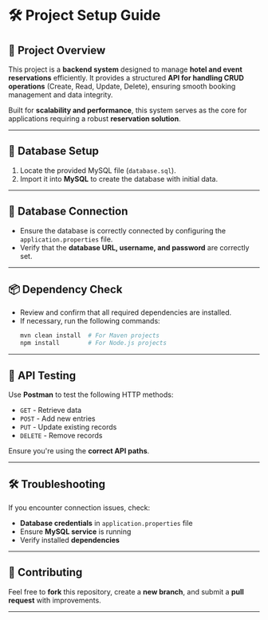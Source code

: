 # 🛠️ Project Setup Guide  

## 📌 Project Overview  
This project is a **backend system** designed to manage **hotel and event reservations** efficiently. It provides a structured **API for handling CRUD operations** (Create, Read, Update, Delete), ensuring smooth booking management and data integrity.  

Built for **scalability and performance**, this system serves as the core for applications requiring a robust **reservation solution**.

---

## 📂 Database Setup  
1. Locate the provided MySQL file (`database.sql`).  
2. Import it into **MySQL** to create the database with initial data.

---

## 🔗 Database Connection  
- Ensure the database is correctly connected by configuring the `application.properties` file.  
- Verify that the **database URL, username, and password** are correctly set.

---

## 📦 Dependency Check  
- Review and confirm that all required dependencies are installed.  
- If necessary, run the following commands:  
  ```bash
  mvn clean install  # For Maven projects  
  npm install        # For Node.js projects  
  ```  

---

## 🚀 API Testing  
Use **Postman** to test the following HTTP methods:  
- `GET` - Retrieve data  
- `POST` - Add new entries  
- `PUT` - Update existing records  
- `DELETE` - Remove records  

Ensure you're using the **correct API paths**.

---

## 🛠️ Troubleshooting  
If you encounter connection issues, check:  
- **Database credentials** in `application.properties` file  
- Ensure **MySQL service** is running  
- Verify installed **dependencies**

---

## 🤝 Contributing  
Feel free to **fork** this repository, create a **new branch**, and submit a **pull request** with improvements.

---
